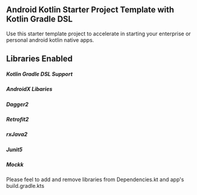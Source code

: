 ## Android Kotlin Starter Project Template with Kotlin Gradle DSL

Use this starter template project to accelerate in starting your enterprise or personal android kotlin native apps.

## Libraries Enabled

##### Kotlin Gradle DSL Support
##### AndroidX Libaries
##### Dagger2
##### Retrofit2
##### rxJava2
##### Junit5
##### Mockk

Please feel to add and remove libraries from Dependencies.kt and app's build.gradle.kts
